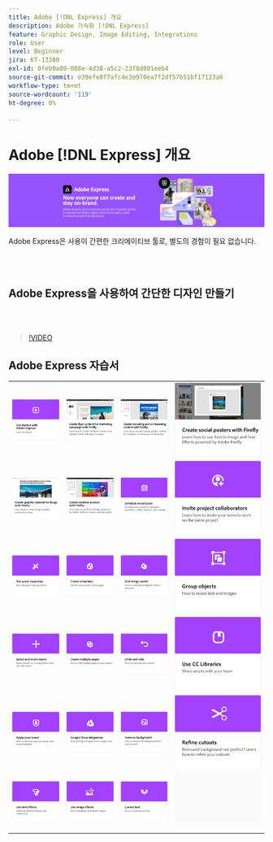 ```yaml
---
title: Adobe [!DNL Express] 개요
description: Adobe 가속화 [!DNL Express]
feature: Graphic Design, Image Editing, Integrations
role: User
level: Beginner
jira: KT-13380
exl-id: 0feb9a09-008e-4d38-a5c2-23f8d001eeb4
source-git-commit: e39efe0f7afc4e3e970ea7f2df57b51bf17123a6
workflow-type: tm+mt
source-wordcount: '119'
ht-degree: 0%

---
```


# Adobe [!DNL Express] 개요

![Express 메인 이미지](../assets/Express.png)

Adobe Express은 사용이 간편한 크리에이티브 툴로, 별도의 경험이 필요 없습니다.

<br> 

## Adobe Express을 사용하여 간단한 디자인 만들기

<br> 

>[!VIDEO](https://video.tv.adobe.com/v/3420225?quality=12&learn=on&hidetitle=true)

## Adobe Express 자습서

<table style="table-layout:fixed">
<tr>
   <td>
      <a href="get-started.md">
         <img alt="Adobe Express 시작하기" src="assets/get-started.png" />
      </a>
  </td>
  <td>
      <a href="create-local-marketing.md">
         <img alt="Firefly을 사용하여 마케팅 캠페인용 홍보 자료 콘텐츠 제작" src="assets/local-marketing.png" />
      </a>
  <td>
      <a href="create-on-boarding.md">
         <img alt="Firefly을 사용하여 채용 및 온보딩 콘텐츠 만들기" src="assets/on-boarding.png" />
      </a>
  <td>
      <a href="create-social-posters.md">
         <img alt="Firefly을 사용하여 소셜 포스터 만들기" src="assets/social-firefly.png" />
      </a>
  </td>
</tr>
<tr>
 <td>
      <a href="create-blog-graphics.md">
         <img alt="Firefly을 사용하여 블로그에 사용할 그래픽 콘텐츠 만들기" src="assets/blog-graphic.png" />
      </a>
  </td>
  <td>
      <a href="create-webinar-poster.md">
         <img alt="Firefly을 사용하여 웨비나 포스터 제작" src="assets/webinar-poster.png" />
      </a>
  </td>
  <td>
      <a href="schedule.md">
         <img alt="소셜 게시물 예약" src="assets/schedule.png" />
      </a>
  </td>
 <td>
   <a href="collaborate.md">
      <img alt="프로젝트 공동 작업자 초대" src="assets/collaborate.png" />
   </a>
  </td>
</tr>
<tr>
   <td>
      <a href="get-inspiration.md">
         <img alt="영감을 빠르게 얻기" src="assets/inspiration.png" />
      </a>
  </td>
   <td>
   <a href="create-templates.md">
      <img alt="템플릿 만들기" src="assets/templates.png" />
   </a>
  </td>
   <td>
         <a href="add-design-assets.md">
            <img alt="디자인 에셋 추가" src="assets/design-assets.png" />
         </a>
   </td>
   <td>
         <a href="group-objects.md">
            <img alt="오브젝트 그룹화" src="assets/group-objects.png" />
         </a>
   </td>
</tr>
<tr>
  <td>
         <a href="layers.md">
            <img alt="레이어 선택 및 이동" src="assets/layers.png" />
         </a>
   </td>
  <td>
      <a href="multiple-pages.md">
         <img alt="여러 페이지 만들기" src="assets/multiple-pages.png" />
      </a>
  </td>
  <td>
      <a href="undo-redo.md">
         <img alt="실행 취소 및 다시 실행" src="assets/undo-redo.png" />
      </a>
   </td>
 <td>
      <a href="cc-libraries.md">
         <img alt="CC Libraries 사용" src="assets/cc-libraries.png" />
      </a>
  </td>
</tr>
<tr>
  <td>
      <a href="brand.md">
         <img alt="브랜드 적용" src="assets/brand.png" />
      </a>
  </td>
   <td>
      <a href="google-drive.md">
         <img alt="Google Drive 통합" src="assets/google-drive.png" />
      </a>
  </td>
  <td>
      <a href="remove-background.md">
         <img alt="배경 제거" src="assets/background.png" />
      </a>
  </td>
  <td>
      <a href="refine-cutout.md">
         <img alt="오려내기 다듬기" src="assets/cutouts.png" />
      </a>
  </td>
</tr>
<tr>
 <td>
      <a href="text-effects.md">
         <img alt="텍스트 효과 사용" src="assets/text-effects.png" />
      </a>
  </td>
  <td>
      <a href="image-effects.md">
         <img alt="이미지 효과 사용" src="assets/image-effects.png" />
      </a>
  </td>
   <td>
      <a href="create-curved-text.md">
         <img alt="곡선 텍스트 만들기" src="assets/curved-text.png" />
      </a>
   </td>
   <td>
      <img alt="스페이서" src="../assets/Gray_thumbnail.png" />
      <div>
      <br>
   </td>
</tr>
</table>

